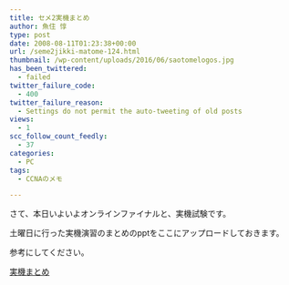 ```yaml
---
title: セメ2実機まとめ
author: 魚住 惇
type: post
date: 2008-08-11T01:23:38+00:00
url: /seme2jikki-matome-124.html
thumbnail: /wp-content/uploads/2016/06/saotomelogos.jpg
has_been_twittered:
  - failed
twitter_failure_code:
  - 400
twitter_failure_reason:
  - Settings do not permit the auto-tweeting of old posts
views:
  - 1
scc_follow_count_feedly:
  - 37
categories:
  - PC
tags:
  - CCNAのメモ

---
```

さて、本日いよいよオンラインファイナルと、実機試験です。

土曜日に行った実機演習のまとめのpptをここにアップロードしておきます。

参考にしてください。

[実機まとめ][1]

 [1]: /wp-content/uploads/2008/08/jikki.ppt "実機まとめ"